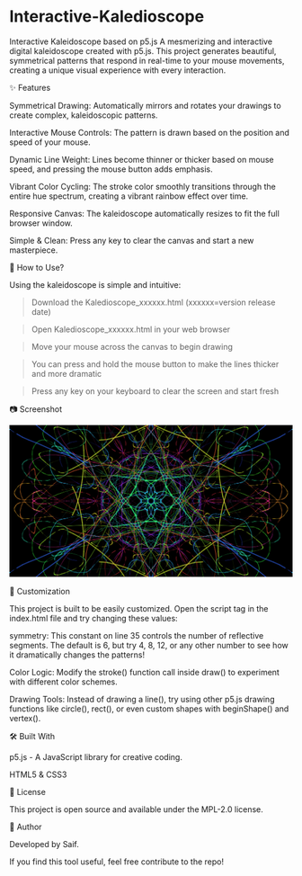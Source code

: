 # Interactive-Kaledioscope
Interactive Kaleidoscope based on  p5.js 
A mesmerizing and interactive digital kaleidoscope created with p5.js. This project generates beautiful, symmetrical patterns that respond in real-time to your mouse movements, creating a unique visual experience with every interaction.



✨ Features

Symmetrical Drawing: Automatically mirrors and rotates your drawings to create complex, kaleidoscopic patterns.

Interactive Mouse Controls: The pattern is drawn based on the position and speed of your mouse.

Dynamic Line Weight: Lines become thinner or thicker based on mouse speed, and pressing the mouse button adds emphasis.

Vibrant Color Cycling: The stroke color smoothly transitions through the entire hue spectrum, creating a vibrant rainbow effect over time.

Responsive Canvas: The kaleidoscope automatically resizes to fit the full browser window.

Simple & Clean: Press any key to clear the canvas and start a new masterpiece.

🚀 How to Use?

Using the kaleidoscope is simple and intuitive: 

> Download the Kaledioscope_xxxxxx.html (xxxxxx=version release date)

> Open Kaledioscope_xxxxxx.html in your web browser

> Move your mouse across the canvas to begin drawing

> You can press and hold the mouse button to make the lines thicker and more dramatic

> Press any key on your keyboard to clear the screen and start fresh

📷 Screenshot


![screenshot_kali.png](https://github.com/saif-phy/Interactive-Kaledioscope/blob/112c2db0f35b031da81dc117f43f540bf3b8ca83/screenshot_kali.png)

🔧 Customization

This project is built to be easily customized. Open the script tag in the index.html file and try changing these values:

symmetry: This constant on line 35 controls the number of reflective segments. The default is 6, but try 4, 8, 12, or any other number to see how it dramatically changes the patterns!

Color Logic: Modify the stroke() function call inside draw() to experiment with different color schemes.

Drawing Tools: Instead of drawing a line(), try using other p5.js drawing functions like circle(), rect(), or even custom shapes with beginShape() and vertex().

🛠️ Built With  

p5.js - A JavaScript library for creative coding.

HTML5 & CSS3

📄 License  

This project is open source and available under the MPL-2.0 license.

👤 Author  

Developed by Saif.

If you find this tool useful, feel free contribute to the repo!
